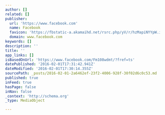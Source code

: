 ```yaml
---
author: []
related: []
publisher:
  url: 'https://www.facebook.com'
  name: Facebook
  favicon: 'https://fbstatic-a.akamaihd.net/rsrc.php/yV/r/hzMapiNYYpW.ico'
  domain: www.facebook.com
keywords: []
description: ''
title: ''
app_links: []
isBasedOnUrl: 'https://www.facebook.com/Fm108wdmt/?fref=ts'
datePublished: '2016-02-01T17:31:42.941Z'
dateModified: '2016-02-01T17:30:14.355Z'
sourcePath: _posts/2016-02-01-2a6462ef-23f2-4006-928f-30f02d6c0c53.md
published: true
inFeed: true
hasPage: false
inNav: false
_context: 'http://schema.org'
_type: MediaObject

---
```

